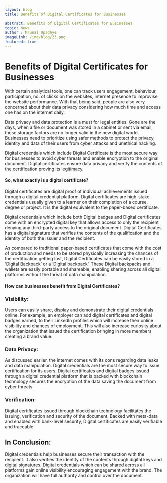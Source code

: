 ```yaml
---
layout: blog
title: Benefits of Digital Certificates for Businesses

abstract: Benefits of Digital Certificates for Businesses
topic: news
author : Mrunal Upadhye
imageLink: /img/blog/23.png
featured: true
---
```

# Benefits of Digital Certificates for Businesses

With certain analytical tools, one can track users engagement, behaviour, participation, no. of clicks on the websites, internet presence to improvise the website performance. With that being said, people are also very concerned about their data privacy considering how much time and access one has on the internet daily.

Data privacy and data protection is a must for legal entities. Gone are the days, when a file or document was stored in a cabinet or sent via email, these storage factors are no longer valid in the new digital world. Businesses need to prioritize using safer methods to protect the privacy, identity and data of their users from cyber attacks and unethical hacking.

Digital credentials which include Digital Certificate is the most secure way for businesses to avoid cyber threats and enable encryption to the original document. Digital certificates ensure data privacy and verify the contents of the certification proving its legitimacy.


#### So, what exactly is a digital certificate?


Digital certificates are digital proof of individual achievements issued through a digital credential platform. Digital certificates are high-stake credentials usually given to a learner on their completion of a course, degree or project. It is the digital equivalent to the paper-based certificate.

Digital credentials which include both Digital badges and Digital certificates come with an encrypted digital key that allows access to only the recipient denying any third-party access to the original document. Digital Certificates has a digital signature that verifies the contents of the qualification and the identity of both the issuer and the recipient.

As compared to traditional paper-based certificates that come with the cost of production and needs to be stored physically increasing the chances of the certification getting lost, Digital Certificates can be easily stored in a ‘Digital Backpack’ or a ‘Digital backpack’. These Digital backpacks and wallets are easily portable and shareable, enabling sharing across all digital platforms without the threat of data manipulation.

#### How can businesses benefit from Digital Certificates?

### Visibility:

Users can easily share, display and demonstrate their digital credentials online. For example, an employer can add digital certificates and digital badges earned, to their LinkedIn profiles which will increase their online visibility and chances of employment. This will also increase curiosity about the organization that issued the certification bringing in more members creating a brand value.

### Data Privacy:

As discussed earlier, the internet comes with its cons regarding data leaks and data manipulation. Digital credentials are the most secure way to issue certification for its users. Digital certificates and digital badges issued through a digital credential platform that is backed with blockchain technology secures the encryption of the data saving the document from cyber threats.


### Verification:

Digital certificates issued through blockchain technology facilitates the issuing, verification and security of the document. Backed with meta-data and enabled with bank-level security, Digital certificates are easily verifiable and traceable.

## In Conclusion:

Digital credentials help businesses secure their transaction with the recipient. It also verifies the identity of the contents through digital keys and digital signatures. Digital credentials which can be shared across all platforms gain online visibility encouraging engagement with the brand. The organization will have full authority and control over the document.





